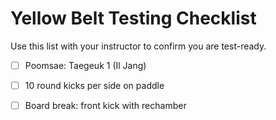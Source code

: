 ﻿# Yellow Belt Testing Checklist

Use this list with your instructor to confirm you are test-ready.

- [ ] Poomsae: Taegeuk 1 (Il Jang)
- [ ] 10 round kicks per side on paddle
- [ ] Board break: front kick with rechamber

